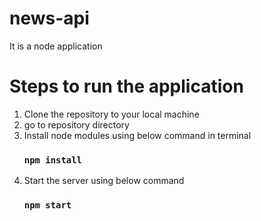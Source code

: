 # news-api
It is a node application

# Steps to run the application
  1. Clone the repository to your local machine <br />
  2. go to repository directory <br />
  3. Install node modules using below command in terminal
      ### `npm install` <br />
  4. Start the server using below command
      ### `npm start`

